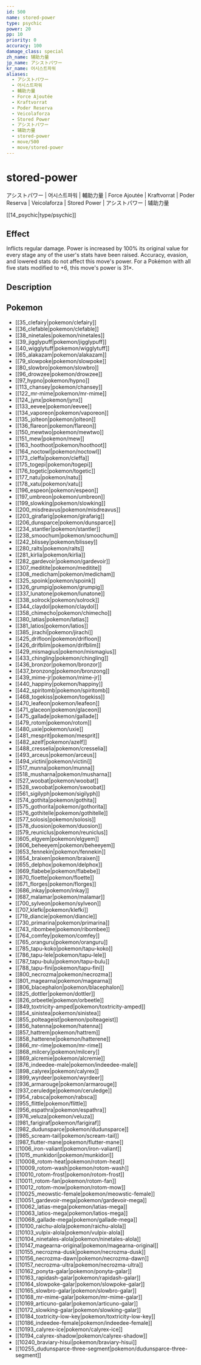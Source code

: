 ```yaml
---
id: 500
name: stored-power
type: psychic
power: 20
pp: 10
priority: 0
accuracy: 100
damage_class: special
zh_name: 辅助力量
jp_name: アシストパワー
kr_name: 어시스트파워
aliases:
  - アシストパワー
  - 어시스트파워
  - 輔助力量
  - Force Ajoutée
  - Kraftvorrat
  - Poder Reserva
  - Veicolaforza
  - Stored Power
  - アシストパワー
  - 辅助力量
  - stored-power
  - move/500
  - move/stored-power
---
```

# stored-power
    
アシストパワー | 어시스트파워 | 輔助力量 | Force Ajoutée | Kraftvorrat | Poder Reserva | Veicolaforza | Stored Power | アシストパワー | 辅助力量

[[14_psychic|type/psychic]]

## Effect

Inflicts regular damage.  Power is increased by 100% its original value for every stage any of the user's stats have been raised.  Accuracy, evasion, and lowered stats do not affect this move's power.  For a Pokémon with all five stats modified to +6, this move's power is 31×.

## Description



## Pokemon

- [[35_clefairy|pokemon/clefairy]]
- [[36_clefable|pokemon/clefable]]
- [[38_ninetales|pokemon/ninetales]]
- [[39_jigglypuff|pokemon/jigglypuff]]
- [[40_wigglytuff|pokemon/wigglytuff]]
- [[65_alakazam|pokemon/alakazam]]
- [[79_slowpoke|pokemon/slowpoke]]
- [[80_slowbro|pokemon/slowbro]]
- [[96_drowzee|pokemon/drowzee]]
- [[97_hypno|pokemon/hypno]]
- [[113_chansey|pokemon/chansey]]
- [[122_mr-mime|pokemon/mr-mime]]
- [[124_jynx|pokemon/jynx]]
- [[133_eevee|pokemon/eevee]]
- [[134_vaporeon|pokemon/vaporeon]]
- [[135_jolteon|pokemon/jolteon]]
- [[136_flareon|pokemon/flareon]]
- [[150_mewtwo|pokemon/mewtwo]]
- [[151_mew|pokemon/mew]]
- [[163_hoothoot|pokemon/hoothoot]]
- [[164_noctowl|pokemon/noctowl]]
- [[173_cleffa|pokemon/cleffa]]
- [[175_togepi|pokemon/togepi]]
- [[176_togetic|pokemon/togetic]]
- [[177_natu|pokemon/natu]]
- [[178_xatu|pokemon/xatu]]
- [[196_espeon|pokemon/espeon]]
- [[197_umbreon|pokemon/umbreon]]
- [[199_slowking|pokemon/slowking]]
- [[200_misdreavus|pokemon/misdreavus]]
- [[203_girafarig|pokemon/girafarig]]
- [[206_dunsparce|pokemon/dunsparce]]
- [[234_stantler|pokemon/stantler]]
- [[238_smoochum|pokemon/smoochum]]
- [[242_blissey|pokemon/blissey]]
- [[280_ralts|pokemon/ralts]]
- [[281_kirlia|pokemon/kirlia]]
- [[282_gardevoir|pokemon/gardevoir]]
- [[307_meditite|pokemon/meditite]]
- [[308_medicham|pokemon/medicham]]
- [[325_spoink|pokemon/spoink]]
- [[326_grumpig|pokemon/grumpig]]
- [[337_lunatone|pokemon/lunatone]]
- [[338_solrock|pokemon/solrock]]
- [[344_claydol|pokemon/claydol]]
- [[358_chimecho|pokemon/chimecho]]
- [[380_latias|pokemon/latias]]
- [[381_latios|pokemon/latios]]
- [[385_jirachi|pokemon/jirachi]]
- [[425_drifloon|pokemon/drifloon]]
- [[426_drifblim|pokemon/drifblim]]
- [[429_mismagius|pokemon/mismagius]]
- [[433_chingling|pokemon/chingling]]
- [[436_bronzor|pokemon/bronzor]]
- [[437_bronzong|pokemon/bronzong]]
- [[439_mime-jr|pokemon/mime-jr]]
- [[440_happiny|pokemon/happiny]]
- [[442_spiritomb|pokemon/spiritomb]]
- [[468_togekiss|pokemon/togekiss]]
- [[470_leafeon|pokemon/leafeon]]
- [[471_glaceon|pokemon/glaceon]]
- [[475_gallade|pokemon/gallade]]
- [[479_rotom|pokemon/rotom]]
- [[480_uxie|pokemon/uxie]]
- [[481_mesprit|pokemon/mesprit]]
- [[482_azelf|pokemon/azelf]]
- [[488_cresselia|pokemon/cresselia]]
- [[493_arceus|pokemon/arceus]]
- [[494_victini|pokemon/victini]]
- [[517_munna|pokemon/munna]]
- [[518_musharna|pokemon/musharna]]
- [[527_woobat|pokemon/woobat]]
- [[528_swoobat|pokemon/swoobat]]
- [[561_sigilyph|pokemon/sigilyph]]
- [[574_gothita|pokemon/gothita]]
- [[575_gothorita|pokemon/gothorita]]
- [[576_gothitelle|pokemon/gothitelle]]
- [[577_solosis|pokemon/solosis]]
- [[578_duosion|pokemon/duosion]]
- [[579_reuniclus|pokemon/reuniclus]]
- [[605_elgyem|pokemon/elgyem]]
- [[606_beheeyem|pokemon/beheeyem]]
- [[653_fennekin|pokemon/fennekin]]
- [[654_braixen|pokemon/braixen]]
- [[655_delphox|pokemon/delphox]]
- [[669_flabebe|pokemon/flabebe]]
- [[670_floette|pokemon/floette]]
- [[671_florges|pokemon/florges]]
- [[686_inkay|pokemon/inkay]]
- [[687_malamar|pokemon/malamar]]
- [[700_sylveon|pokemon/sylveon]]
- [[707_klefki|pokemon/klefki]]
- [[719_diancie|pokemon/diancie]]
- [[730_primarina|pokemon/primarina]]
- [[743_ribombee|pokemon/ribombee]]
- [[764_comfey|pokemon/comfey]]
- [[765_oranguru|pokemon/oranguru]]
- [[785_tapu-koko|pokemon/tapu-koko]]
- [[786_tapu-lele|pokemon/tapu-lele]]
- [[787_tapu-bulu|pokemon/tapu-bulu]]
- [[788_tapu-fini|pokemon/tapu-fini]]
- [[800_necrozma|pokemon/necrozma]]
- [[801_magearna|pokemon/magearna]]
- [[806_blacephalon|pokemon/blacephalon]]
- [[825_dottler|pokemon/dottler]]
- [[826_orbeetle|pokemon/orbeetle]]
- [[849_toxtricity-amped|pokemon/toxtricity-amped]]
- [[854_sinistea|pokemon/sinistea]]
- [[855_polteageist|pokemon/polteageist]]
- [[856_hatenna|pokemon/hatenna]]
- [[857_hattrem|pokemon/hattrem]]
- [[858_hatterene|pokemon/hatterene]]
- [[866_mr-rime|pokemon/mr-rime]]
- [[868_milcery|pokemon/milcery]]
- [[869_alcremie|pokemon/alcremie]]
- [[876_indeedee-male|pokemon/indeedee-male]]
- [[898_calyrex|pokemon/calyrex]]
- [[899_wyrdeer|pokemon/wyrdeer]]
- [[936_armarouge|pokemon/armarouge]]
- [[937_ceruledge|pokemon/ceruledge]]
- [[954_rabsca|pokemon/rabsca]]
- [[955_flittle|pokemon/flittle]]
- [[956_espathra|pokemon/espathra]]
- [[976_veluza|pokemon/veluza]]
- [[981_farigiraf|pokemon/farigiraf]]
- [[982_dudunsparce|pokemon/dudunsparce]]
- [[985_scream-tail|pokemon/scream-tail]]
- [[987_flutter-mane|pokemon/flutter-mane]]
- [[1006_iron-valiant|pokemon/iron-valiant]]
- [[1015_munkidori|pokemon/munkidori]]
- [[10008_rotom-heat|pokemon/rotom-heat]]
- [[10009_rotom-wash|pokemon/rotom-wash]]
- [[10010_rotom-frost|pokemon/rotom-frost]]
- [[10011_rotom-fan|pokemon/rotom-fan]]
- [[10012_rotom-mow|pokemon/rotom-mow]]
- [[10025_meowstic-female|pokemon/meowstic-female]]
- [[10051_gardevoir-mega|pokemon/gardevoir-mega]]
- [[10062_latias-mega|pokemon/latias-mega]]
- [[10063_latios-mega|pokemon/latios-mega]]
- [[10068_gallade-mega|pokemon/gallade-mega]]
- [[10100_raichu-alola|pokemon/raichu-alola]]
- [[10103_vulpix-alola|pokemon/vulpix-alola]]
- [[10104_ninetales-alola|pokemon/ninetales-alola]]
- [[10147_magearna-original|pokemon/magearna-original]]
- [[10155_necrozma-dusk|pokemon/necrozma-dusk]]
- [[10156_necrozma-dawn|pokemon/necrozma-dawn]]
- [[10157_necrozma-ultra|pokemon/necrozma-ultra]]
- [[10162_ponyta-galar|pokemon/ponyta-galar]]
- [[10163_rapidash-galar|pokemon/rapidash-galar]]
- [[10164_slowpoke-galar|pokemon/slowpoke-galar]]
- [[10165_slowbro-galar|pokemon/slowbro-galar]]
- [[10168_mr-mime-galar|pokemon/mr-mime-galar]]
- [[10169_articuno-galar|pokemon/articuno-galar]]
- [[10172_slowking-galar|pokemon/slowking-galar]]
- [[10184_toxtricity-low-key|pokemon/toxtricity-low-key]]
- [[10186_indeedee-female|pokemon/indeedee-female]]
- [[10193_calyrex-ice|pokemon/calyrex-ice]]
- [[10194_calyrex-shadow|pokemon/calyrex-shadow]]
- [[10240_braviary-hisui|pokemon/braviary-hisui]]
- [[10255_dudunsparce-three-segment|pokemon/dudunsparce-three-segment]]

